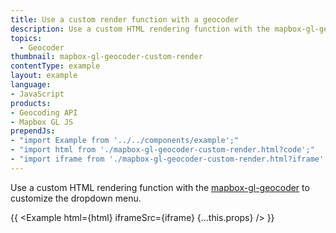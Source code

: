 ```yaml
---
title: Use a custom render function with a geocoder
description: Use a custom HTML rendering function with the mapbox-gl-geocoder to customize the dropdown menu.
topics:
  - Geocoder
thumbnail: mapbox-gl-geocoder-custom-render
contentType: example
layout: example
language:
- JavaScript
products:
- Geocoding API
- Mapbox GL JS
prependJs:
- "import Example from '../../components/example';"
- "import html from './mapbox-gl-geocoder-custom-render.html?code';"
- "import iframe from './mapbox-gl-geocoder-custom-render.html?iframe';"
---
```


Use a custom HTML rendering function with the [mapbox-gl-geocoder](https://github.com/mapbox/mapbox-gl-geocoder) to customize the dropdown menu.

{{ <Example html={html} iframeSrc={iframe} {...this.props} /> }}
